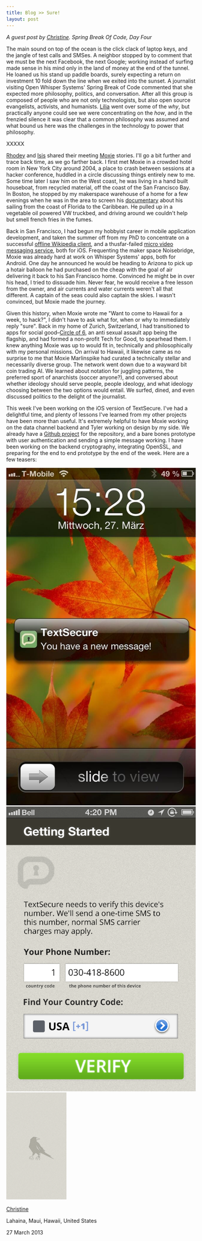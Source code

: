 ```yaml
---
title: Blog >> Sure!
layout: post
---
```


*A guest post by [Christine](https://twitter.com/corbett). Spring Break Of Code, Day Four*

The main sound on top of the ocean is the click clack of laptop keys,
and the jangle of test calls and SMSes. A neighbor stopped by to
comment that we must be the next Facebook, the next Google; working
instead of surfing made sense in his mind only in the land of money at
the end of the tunnel. He loaned us his stand up paddle boards, surely
expecting a return on investment 10 fold down the line when we exited
into the sunset. A journalist visiting Open Whisper Systems' Spring
Break of Code commented that she expected more philosophy, politics,
and conversation. After all this group is composed of people who are
not only technologists, but also open source evangelists, activists,
and humanists. [Lilia](/blog/streamlining-textsecure-settings/) went over 
some of the *why*, but practically anyone
could see we were concentrating on the *how*, and in the frenzied silence
it was clear that a common philosophy was assumed and what bound us
here was the challenges in the technology to power that philosophy.

XXXXX

[Rhodey](/blog/highly-unconventional-suggested-first-aid/) and 
[Isis](/blog/dirigibles-chinese-junk-rigs-and-surfboards/) 
shared their meeting [Moxie](http://www.thoughtcrime.org) stories. I'll go a bit
further and trace back time, as we go farther back. I first met Moxie
in a crowded hotel room in New York City around 2004, a place to crash
between sessions at a hacker conference, huddled in a circle
discussing things entirely new to me. Some time later I saw him on the
West coast, he was living in a hand built houseboat, from recycled
material, off the coast of the San Francisco Bay. In Boston, he
stopped by my makerspace warehouse of a home for a few evenings when
he was in the area to screen his [documentary](http://vimeo.com/15351476) about his sailing from
the coast of Florida to the Caribbean. He pulled up in a vegetable oil
powered VW truckbed, and driving around we couldn't help but smell
french fries in the fumes.

Back in San Francisco, I had begun my hobbyist career in mobile
application development, and taken the summer off from my PhD to
concentrate on a successful [offline Wikipedia client](http://steamheavyindustries.com), and a
thusfar-failed [micro video messaging service](http://www.kliq.tv/), both for iOS.
Frequenting the maker space Noisebridge, Moxie was already hard at
work on Whisper Systems' apps, both for Android. One day he announced
he would be heading to Arizona to pick up a hotair balloon he had
purchased on the cheap with the goal of air delivering it back to his
San Francisco home. Convinced he might be in over his head, I tried to
dissuade him. Never fear, he would receive a free lesson from the
owner, and air currents and water currents weren't all that different.
A captain of the seas could also captain the skies. I wasn't
convinced, but Moxie made the journey.

Given this history, when Moxie wrote me "Want to come to Hawaii for a
week, to hack?", I didn't have to ask what for, when or why to
immediately  reply "sure". Back in my home of Zurich, Switzerland, I
had transitioned to apps for social good–[Circle of 6](http://circleof6app.com), an anti sexual
assault app being the flagship, and had formed a non-profit Tech for
Good, to spearhead them. I knew anything Moxie was up to would fit in,
technically and philosophically with my personal missions. On arrival
to Hawaii, it likewise came as no surprise to me that Moxie
Marlinspike had curated a technically stellar and necessarily diverse
group. The network went down due to a  wayward bit coin trading AI. We
learned about notation for juggling patterns, the preferred sport of
anarchists (soccer anyone?), and conversed about whether ideology
should serve people, people ideology, and what ideology choosing
between the two options would entail. We surfed, dined, and even
discussed politics to the delight of the journalist.

This week I've been working on the iOS version of TextSecure. I've had
a delightful time, and plenty of lessons I've learned from my other
projects have been more than useful. It's extremely helpful to have
Moxie working on the data channel backend and Tyler working on design
by my side. We already have a [Github project](https://github.com/WhisperSystems/TextSecure-iOS) 
for the repository, and a
bare bones prototype with user authentication and sending a simple
message working. I have been working on the backend cryptography,
integrating OpenSSL, and preparing for the end to end prototype by the
end of the week. Here are a few teasers:

<img src="/blog/images/newmessage.jpg" class="nice" />

<img src="/blog/images/verificationview.png" class="nice" />

<img src="/blog/images/loadscreen.png" class="nice"/>

[Christine](https://twitter.com/corbett)

Lahaina, Maui, Hawaii, United States

27 March 2013
